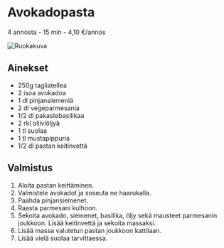 # Avokadopasta
4 annosta - 15 min - 4,10 €/annos

![Ruokakuva](/.pic/avokadopasta.png)

## Ainekset
- 250g tagliatellea
- 2 isoa avokadoa
- 1 dl pinjansiemeniä
- 2 dl vegeparmesania
- 1/2 dl pakastebasilikaa
- 2 rkl oliiviöljyä
- 1 tl suolaa
- 1 tl mustapippuria
- 1/2 dl pastan keitinvettä

## Valmistus
1. Aloita pastan keittäminen.
2. Valmistele avokadot ja soseuta ne haarukalla.
3. Paahda pinjansiemenet.
4. Raasta parmesani kulhoon.
5. Sekoita avokado, siemenet, basilika, öljy sekä mausteet parmesanin joukkoon. Lisää keitinvettä ja sekoita massaksi.
6. Lisää massa valutetun pastan joukkoon kattilaan.
7. Lisää vielä suolaa tarvittaessa.
